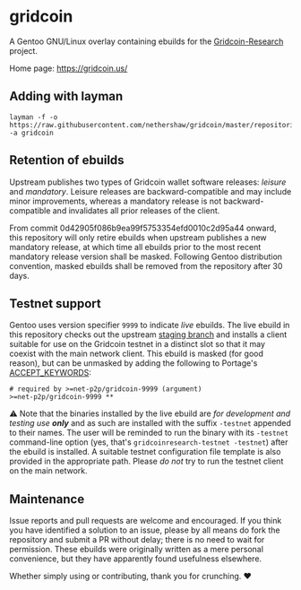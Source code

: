 gridcoin
========

A Gentoo GNU/Linux overlay containing ebuilds for the [Gridcoin-Research](https://github.com/gridcoin/Gridcoin-Research) project.

Home page: https://gridcoin.us/

## Adding with layman
```shell
layman -f -o https://raw.githubusercontent.com/nethershaw/gridcoin/master/repositories.xml -a gridcoin
```
## Retention of ebuilds
Upstream publishes two types of Gridcoin wallet software releases: _leisure_ and _mandatory_. Leisure releases are backward-compatible and may include minor improvements, whereas a mandatory release is not backward-compatible and invalidates all prior releases of the client.

From commit 0d42905f086b9ea99f5753354efd0010c2d95a44 onward, this repository will only retire ebuilds when upstream publishes a new mandatory release, at which time all ebuilds prior to the most recent mandatory release version shall be masked. Following Gentoo distribution convention, masked ebuilds shall be removed from the repository after 30 days.

## Testnet support
Gentoo uses version specifier `9999` to indicate _live_ ebuilds. The live ebuild in this repository checks out the upstream [staging branch](https://github.com/gridcoin/Gridcoin-Research/tree/staging) and installs a client suitable for use on the Gridcoin testnet in a distinct slot so that it may coexist with the main network client. This ebuild is masked (for good reason), but can be unmasked by adding the following to Portage's [ACCEPT_KEYWORDS](https://wiki.gentoo.org/wiki/ACCEPT_KEYWORDS):

```
# required by >=net-p2p/gridcoin-9999 (argument)
>=net-p2p/gridcoin-9999 **
```

:warning: Note that the binaries installed by the live ebuild are _for development and testing use **only**_ and as such are installed with the suffix `-testnet` appended to their names. The user will be reminded to run the binary with its `-testnet` command-line option (yes, that's `gridcoinresearch-testnet -testnet`) after the ebuild is installed. A suitable testnet configuration file template is also provided in the appropriate path. Please _do not_ try to run the testnet client on the main network.

## Maintenance
Issue reports and pull requests are welcome and encouraged. If you think you have identified a solution to an issue, please by all means do fork the repository and submit a PR without delay; there is no need to wait for permission. These ebuilds were originally written as a mere personal convenience, but they have apparently found usefulness elsewhere.

Whether simply using or contributing, thank you for crunching. :heart:

